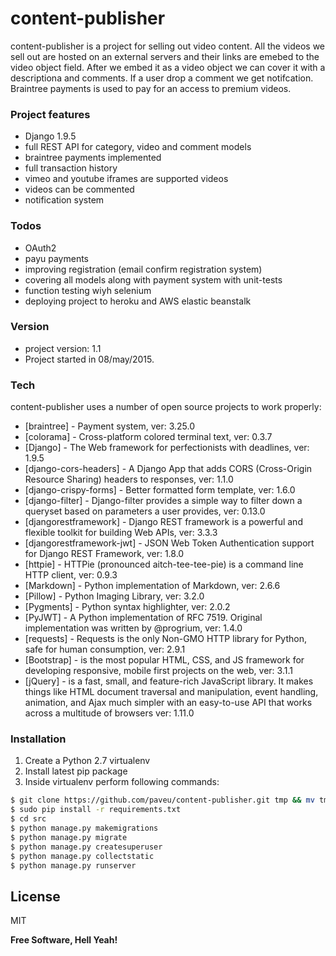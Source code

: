 # content-publisher

content-publisher is a project for selling out video content. All the videos we sell out are hosted on an external servers and their links are emebed to the video object field. After we embed it as a video object we can cover it with a descriptiona and comments. If a user drop a comment we get notifcation. Braintree payments is used to pay for an access to premium videos. 

### Project features
  - Django 1.9.5
  - full REST API for category, video and comment models
  - braintree payments implemented
  - full transaction history 
  - vimeo and youtube iframes are supported videos
  - videos can be commented
  - notification system

### Todos
  - OAuth2
  - payu payments
  - improving registration (email confirm registration system)
  - covering all models along with payment system with unit-tests
  - function testing wiyh selenium
  - deploying project to heroku and AWS elastic beanstalk

### Version
* project version: 1.1
* Project started in 08/may/2015.

### Tech
content-publisher uses a number of open source projects to work properly:

* [braintree] - Payment system, ver: 3.25.0
* [colorama] - Cross-platform colored terminal text, ver: 0.3.7
* [Django] - The Web framework for perfectionists with deadlines, ver: 1.9.5
* [django-cors-headers] - A Django App that adds CORS (Cross-Origin Resource Sharing) headers to responses, ver: 1.1.0
* [django-crispy-forms] - Better formatted form template, ver: 1.6.0
* [django-filter] - Django-filter provides a simple way to filter down a queryset based on parameters a user provides, ver: 0.13.0
* [djangorestframework] - Django REST framework is a powerful and flexible toolkit for building Web APIs, ver: 3.3.3
* [djangorestframework-jwt] - JSON Web Token Authentication support for Django REST Framework, ver: 1.8.0
* [httpie] - HTTPie (pronounced aitch-tee-tee-pie) is a command line HTTP client, ver: 0.9.3
* [Markdown] - Python implementation of Markdown, ver: 2.6.6
* [Pillow] - Python Imaging Library, ver: 3.2.0
* [Pygments] - Python syntax highlighter, ver: 2.0.2
* [PyJWT] - A Python implementation of RFC 7519. Original implementation was written by @progrium, ver: 1.4.0
* [requests] - Requests is the only Non-GMO HTTP library for Python, safe for human consumption, ver: 2.9.1
* [Bootstrap] - is the most popular HTML, CSS, and JS framework for developing responsive, mobile first projects on the web, ver: 3.1.1
* [jQuery] -  is a fast, small, and feature-rich JavaScript library. It makes things like HTML document traversal and manipulation, event handling, animation, and Ajax much simpler with an easy-to-use API that works across a multitude of browsers ver: 1.11.0


### Installation

1. Create a Python 2.7 virtualenv
2. Install latest pip package
3. Inside virtualenv perform following commands:

```sh
$ git clone https://github.com/paveu/content-publisher.git tmp && mv tmp/.git . && rm -rf tmp && git reset --hard
$ sudo pip install -r requirements.txt
$ cd src
$ python manage.py makemigrations
$ python manage.py migrate
$ python manage.py createsuperuser
$ python manage.py collectstatic
$ python manage.py runserver
```

License
----

MIT


**Free Software, Hell Yeah!**


